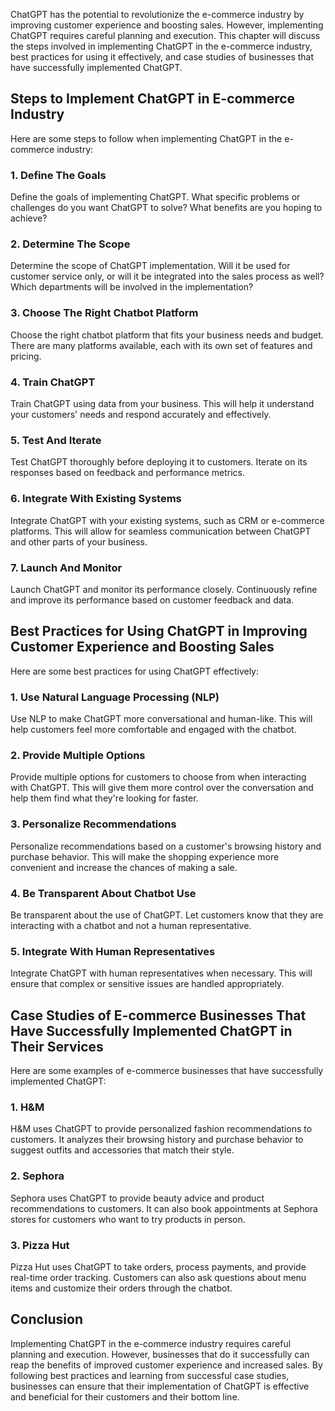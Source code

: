 
ChatGPT has the potential to revolutionize the e-commerce industry by improving customer experience and boosting sales. However, implementing ChatGPT requires careful planning and execution. This chapter will discuss the steps involved in implementing ChatGPT in the e-commerce industry, best practices for using it effectively, and case studies of businesses that have successfully implemented ChatGPT.

Steps to Implement ChatGPT in E-commerce Industry
-------------------------------------------------

Here are some steps to follow when implementing ChatGPT in the e-commerce industry:

### 1. Define The Goals

Define the goals of implementing ChatGPT. What specific problems or challenges do you want ChatGPT to solve? What benefits are you hoping to achieve?

### 2. Determine The Scope

Determine the scope of ChatGPT implementation. Will it be used for customer service only, or will it be integrated into the sales process as well? Which departments will be involved in the implementation?

### 3. Choose The Right Chatbot Platform

Choose the right chatbot platform that fits your business needs and budget. There are many platforms available, each with its own set of features and pricing.

### 4. Train ChatGPT

Train ChatGPT using data from your business. This will help it understand your customers' needs and respond accurately and effectively.

### 5. Test And Iterate

Test ChatGPT thoroughly before deploying it to customers. Iterate on its responses based on feedback and performance metrics.

### 6. Integrate With Existing Systems

Integrate ChatGPT with your existing systems, such as CRM or e-commerce platforms. This will allow for seamless communication between ChatGPT and other parts of your business.

### 7. Launch And Monitor

Launch ChatGPT and monitor its performance closely. Continuously refine and improve its performance based on customer feedback and data.

Best Practices for Using ChatGPT in Improving Customer Experience and Boosting Sales
------------------------------------------------------------------------------------

Here are some best practices for using ChatGPT effectively:

### 1. Use Natural Language Processing (NLP)

Use NLP to make ChatGPT more conversational and human-like. This will help customers feel more comfortable and engaged with the chatbot.

### 2. Provide Multiple Options

Provide multiple options for customers to choose from when interacting with ChatGPT. This will give them more control over the conversation and help them find what they're looking for faster.

### 3. Personalize Recommendations

Personalize recommendations based on a customer's browsing history and purchase behavior. This will make the shopping experience more convenient and increase the chances of making a sale.

### 4. Be Transparent About Chatbot Use

Be transparent about the use of ChatGPT. Let customers know that they are interacting with a chatbot and not a human representative.

### 5. Integrate With Human Representatives

Integrate ChatGPT with human representatives when necessary. This will ensure that complex or sensitive issues are handled appropriately.

Case Studies of E-commerce Businesses That Have Successfully Implemented ChatGPT in Their Services
--------------------------------------------------------------------------------------------------

Here are some examples of e-commerce businesses that have successfully implemented ChatGPT:

### 1. H\&M

H\&M uses ChatGPT to provide personalized fashion recommendations to customers. It analyzes their browsing history and purchase behavior to suggest outfits and accessories that match their style.

### 2. Sephora

Sephora uses ChatGPT to provide beauty advice and product recommendations to customers. It can also book appointments at Sephora stores for customers who want to try products in person.

### 3. Pizza Hut

Pizza Hut uses ChatGPT to take orders, process payments, and provide real-time order tracking. Customers can also ask questions about menu items and customize their orders through the chatbot.

Conclusion
----------

Implementing ChatGPT in the e-commerce industry requires careful planning and execution. However, businesses that do it successfully can reap the benefits of improved customer experience and increased sales. By following best practices and learning from successful case studies, businesses can ensure that their implementation of ChatGPT is effective and beneficial for their customers and their bottom line.
